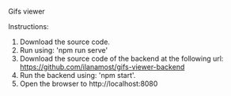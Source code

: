 
Gifs viewer 

Instructions:
1. Download the source code.
2. Run using: 'npm run serve'
3. Download the source code of the backend at the following url: https://github.com/ilanamost/gifs-viewer-backend
4. Run the backend using: 'npm start'.
5. Open the browser to http://localhost:8080
